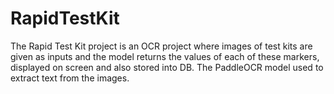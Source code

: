 # RapidTestKit
The Rapid Test Kit project is an OCR project where images of test kits are given as inputs and the model returns the values of each of these markers, displayed on screen and also stored into DB. The PaddleOCR model used to extract text from the images.
